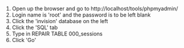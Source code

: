 
1. Open up the browser and go to http://localhost/tools/phpmyadmin/
2. Login name is 'root' and the password is to be left blank
3. Click the 'invision' database on the left
4. Click the 'SQL' tab
5. Type in REPAIR TABLE 000_sessions
6. Click 'Go'